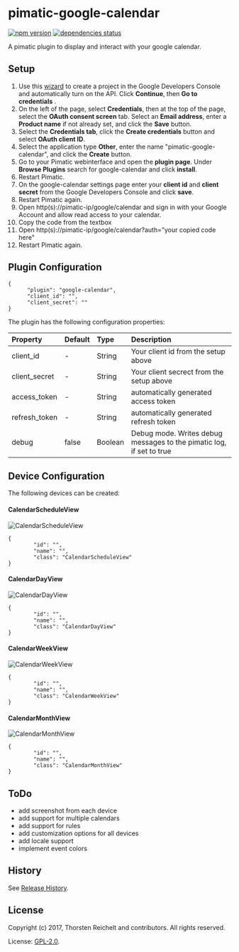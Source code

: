 # pimatic-google-calendar

[![npm version](https://badge.fury.io/js/pimatic-google-calendar.svg)](http://badge.fury.io/js/pimatic-google-calendar)
[![dependencies status](https://david-dm.org/thost96/pimatic-google-calendar/status.svg)](https://david-dm.org/thost96/pimatic-google-calendar)

A pimatic plugin to display and interact with your google calendar.

## Setup 

 1. Use this [wizard](https://console.developers.google.com/start/api?id=calendar) to create a project in the Google Developers Console and automatically turn on the API. Click **Continue**, then **Go to credentials** .
 2. On the left of the page, select **Credentials**, then at the top of the page, select the **OAuth consent screen** tab. Select an **Email address**, enter a **Product name** if not already set, and click the **Save** button.
 3. Select the **Credentials tab**, click the **Create credentials** button and select **OAuth client ID**.
 4. Select the application type **Other**, enter the name "pimatic-google-calendar", and click the **Create** button.
 5. Go to your Pimatic webinterface and open the **plugin page**. Under **Browse Plugins** search for google-calendar and click **install**.
 6. Restart Pimatic. 
 7. On the google-calendar settings page enter your **client id** and **client secret** from the Google Developers Console and click **save**.
 8. Restart Pimatic again. 
 9. Open http(s)://pimatic-ip/google/calendar and sign in with your Google Account and allow read access to your calendar. 
10. Copy the code from the textbox
11. Open http(s)://pimatic-ip/google/calendar?auth="your copied code here"
12. Restart Pimatic again. 

## Plugin Configuration

	{
          "plugin": "google-calendar",
          "client_id": "",
          "client_secret": ""
    }

The plugin has the following configuration properties:

| Property          | Default  | Type    | Description                                 |
|:------------------|:---------|:--------|:--------------------------------------------|
| client_id         | -		   | String  | Your client id from the setup above |
| client_secret     | -		   | String  | Your client secrect from the setup above |
| access_token      | -		   | String  | automatically generated access token |
| refresh_token     | -    	   | String  | automatically generated refresh token |
| debug             | false    | Boolean | Debug mode. Writes debug messages to the pimatic log, if set to true |

## Device Configuration
The following devices can be created: 

#### CalendarScheduleView
![CalendarScheduleView](https://github.com/thost96/pimatic-google-calendar/tree/master/assets/CalendarScheduleView.jpg)

	{
			"id": "",
			"name": "",
			"class": "CalendarScheduleView"
	}

#### CalendarDayView
![CalendarDayView](https://github.com/thost96/pimatic-google-calendar/tree/master/assets/CalendarDayView.jpg)

	{
			"id": "",			
			"name": "",
			"class": "CalendarDayView"
	}

#### CalendarWeekView
![CalendarWeekView](https://github.com/thost96/pimatic-google-calendar/tree/master/assets/CalendarWeekView.jpg)

	{
			"id": "",			
			"name": "",
			"class": "CalendarWeekView"
	}

#### CalendarMonthView
![CalendarMonthView](https://github.com/thost96/pimatic-google-calendar/tree/master/assets/CalendarMonthView.jpg)

	{
			"id": "",
			"name": "",
			"class": "CalendarMonthView"
	}

## ToDo

* add screenshot from each device
* add support for multiple calendars
* add support for rules
* add customization options for all devices
* add locale support
* implement event colors

## History

See [Release History](https://github.com/thost96/pimatic-google-calendar/blob/master/History.md).

## License 

Copyright (c) 2017, Thorsten Reichelt and contributors. All rights reserved.

License: [GPL-2.0](https://github.com/thost96/pimatic-google-calendar/blob/master/LICENSE.md).